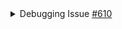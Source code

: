 <details>
  <summary>Debugging Issue <a href="https://github.com/Dun-sin/Whisper/issues/610">#610</a></summary>

   ### Problem 1: Initial Key Exchange Failure
   The issue stemmed from a failure in sending messages due to the improper exchange of crypto keys. The problem occurred because users were attempting to exchange keys before being correctly assigned to chat rooms.

   ### Solution 1
   To address the problem, a delay was introduced in the key exchange process. This delay ensured that all users were properly connected before initiating the key exchange. The delay was implemented using the `setTimeout` function set to 3 seconds.

	```
	setTimeout(() => {
	// Key exchange logic
	}, 3000);
	```

	By delaying the key exchange, we ensured that all users were fully connected before initiating the process. Specifically, this approach ensured that the client creating the chat (User 1) sent keys only after all participants, including those joining (User 2), were successfully connected. Consequently, User 2 received the necessary keys from User 1, resolving the synchronization issue.

   ### Problem 2: Timer Issue in Production
 	Putting a timer worked great in development but failed in production. Messages can't be decrypted on both ends even when the keys are successfully exchanged. Instead of the keys being exchanged, they're being sent on every render from both sides, which leads back to the original problem. Each time an event for the keys is sent, it's a new socket ID.
   

   ### Solution 2
   Moved the process of creating keys to a hook and called the generate keypair after the search has successfully ended in BuddyMatcher. Calling the hook only in the BuddyMatcher component prevented it from rendering every time and sending the keys just once. However, we encountered the issue of only one user getting the code. The render issue was because I put this in the hook's code and was also calling the function in the BuddyMatcher which caused multiple renderings.
	 ```
		useEffect(() => {
			generateKeyPair();
		}, [currentChatId]);
		```

	 ### Problem 3
	 Putting the generateKeyPair in the BuddyMatcher component actually made it worse, as it now doesn't send to anyone because no one is initially in the room.
	 ```
	 	socket.on(NEW_EVENT_JOINED, ({ roomId, userIds }) => {
		playNotification('buddyPaired');
		createBrowserNotification(
			"Let's Chat :)",
			"You've found a match, don't keep your Partner waiting ⌛"
		);
		createChat(roomId, userIds);
		endSearch(roomId);

		generateKeyPair();
		});
	```

	On investigation, i found out that on each render we get a new id, since that can't be changed, i changed the code to send the current user chat rooom id on every connect, on the server whenever a new connect happens and we have a chatid with it, it joins the room for us, that way they can always be in the room, this fixed the issue of users not receieving each others crypto keys cuz now they are properly in the same room.

	### Problem 3 - Decryption not working
	Seems like decryption function doesn't get the crypto key to decrypt properly

	### Solution 3
	



	 #### Things to try
	 - track how user ids get added to room when users join
	 - console.log to see which happens first between the requestpublickeys and join event handlers
</details>